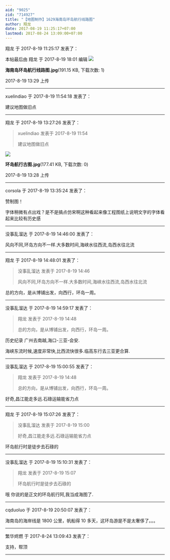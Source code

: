 ```yaml
---
aid: "9025"
zid: "714927"
title: "【地图制作】1629海南岛环岛航行线路图"
author: 翔龙
date: 2017-08-19 11:25:17+07:00
lastmod: 2017-08-24 13:09:00+07:00
---
```


翔龙 于 2017-8-19 11:25:17 发表了：

本帖最后由 翔龙 于 2017-8-19 18:01 编辑 ![](/9025/132930gcnlnvcbhffhfb72.jpg)

**海南岛环岛航行线路图.jpg**(191.15 KB, 下载次数: 1)

2017-8-19 13:29 上传

---

xuelindiao 于 2017-8-19 11:54:18 发表了：

建议地图做旧点

---

翔龙 于 2017-8-19 13:27:26 发表了：

> xuelindiao 发表于 2017-8-19 11:54
>
> 建议地图做旧点

![](/9025/132800vix1zytop0p0pjj1.jpg)

**环岛航行古图.jpg**(177.41 KB, 下载次数: 0)

2017-8-19 13:28 上传

---

corsola 于 2017-8-19 13:35:24 发表了：

赞制图！

字体稍微有点出戏？是不是搞点仿宋啊这种看起来像工程图纸上说明文字的字体看起来比较有历史感

---

没事乱溜达 于 2017-8-19 14:46:00 发表了：

风向不同,环岛方向不一样.大多数时间,海峡水往西流,岛西水往北流

---

翔龙 于 2017-8-19 14:48:01 发表了：

> 没事乱溜达 发表于 2017-8-19 14:46
>
> 风向不同,环岛方向不一样.大多数时间,海峡水往西流,岛西水往北流

总的方向，是从博铺出发，向西行，环岛一周。

---

没事乱溜达 于 2017-8-19 14:59:17 发表了：

> 翔龙 发表于 2017-8-19 14:48
>
> 总的方向，是从博铺出发，向西行，环岛一周。

历史纪录 广州去南越,海口-三亚-会安.

海峡东流时候,速度非常快,比西流快很多.临高东行去三亚更合算.

---

没事乱溜达 于 2017-8-19 15:00:55 发表了：

> 翔龙 发表于 2017-8-19 14:48
>
> 总的方向，是从博铺出发，向西行，环岛一周。

好奇,昌江能走多远.石碌运输能省力点

---

翔龙 于 2017-8-19 15:07:26 发表了：

> 没事乱溜达 发表于 2017-8-19 15:00
>
> 好奇,昌江能走多远.石碌运输能省力点

环岛航行时是徒步去石碌的

---

没事乱溜达 于 2017-8-19 15:10:31 发表了：

> 翔龙 发表于 2017-8-19 15:07
>
> 环岛航行时是徒步去石碌的

哦 你说的是正文的环岛航行阿,我当成海图了.

---

cqduoluo 于 2017-8-19 20:50:07 发表了：

海南岛的海岸线是 1800 公里，帆船得 10 多天，这环岛游是不是太奢侈了。。。

---

繁华烬燃 于 2017-8-24 13:09:43 发表了：

支持，帮顶

---
